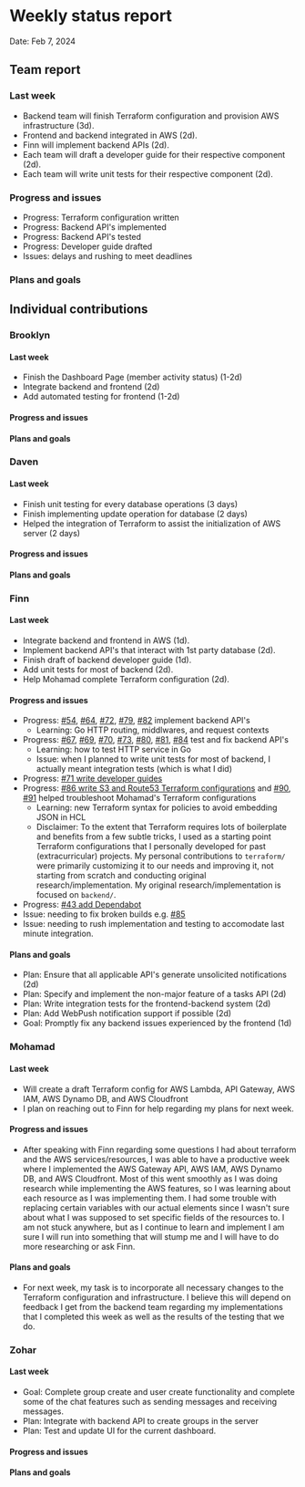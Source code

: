# Weekly status report

Date: Feb 7, 2024

## Team report

### Last week

- Backend team will finish Terraform configuration and provision AWS infrastructure (3d).
- Frontend and backend integrated in AWS (2d).
- Finn will implement backend APIs (2d).
- Each team will draft a developer guide for their respective component (2d).
- Each team will write unit tests for their respective component (2d).

### Progress and issues

- Progress: Terraform configuration written
- Progress: Backend API's implemented
- Progress: Backend API's tested
- Progress: Developer guide drafted
- Issues: delays and rushing to meet deadlines

<!--
What you did, what worked, what you learned, where you had trouble, and where you are stuck.
-->

### Plans and goals

<!--
Each bullet point should include a measurable task and a time estimate.

Break down tasks such that lowest level tasks are <3 days.

This is higher level and should indicate who is responsible for each task.

May include long-term goals.
-->

## Individual contributions

### Brooklyn

#### Last week

  - Finish the Dashboard Page (member activity status) (1-2d)
  - Integrate backend and frontend (2d)
  - Add automated testing for frontend (1-2d)

#### Progress and issues

<!--
What you did, what worked, what you learned, where you had trouble, and where you are stuck.
-->

#### Plans and goals

<!--
Each bullet point should include a measurable task and a time estimate.

Break down tasks such that lowest level tasks are <3 days.
-->

### Daven

#### Last week

- Finish unit testing for every database operations (3 days)
- Finish implementing update operation for database (2 days)
- Helped the integration of Terraform to assist the initialization of AWS server (2 days)

#### Progress and issues

<!--
What you did, what worked, what you learned, where you had trouble, and where you are stuck.
-->

#### Plans and goals

<!--
Each bullet point should include a measurable task and a time estimate.

Break down tasks such that lowest level tasks are <3 days.
-->

### Finn

#### Last week

- Integrate backend and frontend in AWS (1d).
- Implement backend API's that interact with 1st party database (2d).
- Finish draft of backend developer guide (1d).
- Add unit tests for most of backend (2d).
- Help Mohamad complete Terraform configuration (2d).

#### Progress and issues

- Progress: [#54](https://github.com/cse403-lemmeknow/lemmeknow/pull/54), [#64](https://github.com/cse403-lemmeknow/lemmeknow/pull/64), [#72](https://github.com/cse403-lemmeknow/lemmeknow/pull/72), [#79](https://github.com/cse403-lemmeknow/lemmeknow/pull/79), [#82](https://github.com/cse403-lemmeknow/lemmeknow/pull/82) implement backend API's
  - Learning: Go HTTP routing, middlwares, and request contexts
- Progress: [#67](https://github.com/cse403-lemmeknow/lemmeknow/pull/67), [#69](https://github.com/cse403-lemmeknow/lemmeknow/pull/69), [#70](https://github.com/cse403-lemmeknow/lemmeknow/pull/70), [#73](https://github.com/cse403-lemmeknow/lemmeknow/pull/73), [#80](https://github.com/cse403-lemmeknow/lemmeknow/pull/80), [#81](https://github.com/cse403-lemmeknow/lemmeknow/pull/81), [#84](https://github.com/cse403-lemmeknow/lemmeknow/pull/84) test and fix backend API's
  - Learning: how to test HTTP service in Go
  - Issue: when I planned to write unit tests for most of backend, I actually meant integration tests (which is what I did)
- Progress: [#71 write developer guides](https://github.com/cse403-lemmeknow/lemmeknow/pull/71)
- Progress: [#86 write S3 and Route53 Terraform configurations](https://github.com/cse403-lemmeknow/lemmeknow/pull/86) and [#90](https://github.com/cse403-lemmeknow/lemmeknow/pull/90), [#91](https://github.com/cse403-lemmeknow/lemmeknow/pull/91) helped troubleshoot Mohamad's Terraform configurations
  - Learning: new Terraform syntax for policies to avoid embedding JSON in HCL
  - Disclaimer: To the extent that Terraform requires lots of boilerplate and benefits from a few subtle tricks, I used as a starting point Terraform configurations that I personally developed for past (extracurricular) projects. My personal contributions to `terraform/` were primarily customizing it to our needs and improving it, not starting from scratch and conducting original research/implementation. My original research/implementation is focused on `backend/`.
- Progress: [#43 add Dependabot](https://github.com/cse403-lemmeknow/lemmeknow/pull/43)
- Issue: needing to fix broken builds e.g. [#85](https://github.com/cse403-lemmeknow/lemmeknow/pull/85)
- Issue: needing to rush implementation and testing to accomodate last minute integration.

#### Plans and goals

- Plan: Ensure that all applicable API's generate unsolicited notifications (2d)
- Plan: Specify and implement the non-major feature of a tasks API (2d)
- Plan: Write integration tests for the frontend-backend system (2d)
- Plan: Add WebPush notification support if possible (2d)
- Goal: Promptly fix any backend issues experienced by the frontend (1d)

### Mohamad

#### Last week

- Will create a draft Terraform config for AWS Lambda, API Gateway, AWS IAM, AWS Dynamo DB, and AWS Cloudfront
- I plan on reaching out to Finn for help regarding my plans for next week. 

#### Progress and issues

- After speaking with Finn regarding some questions I had about terraform and the AWS services/resources, I was able to have a productive week where I implemented the AWS Gateway API, AWS IAM, AWS Dynamo DB, and AWS Cloudfront. Most of this went smoothly as I was doing research while implementing the AWS features, so I was learning about each resource as I was implementing them. I had some trouble with replacing certain variables with our actual elements since I wasn't sure about what I was supposed to set specific fields of the resources to. I am not stuck anywhere, but as I continue to learn and implement I am sure I will run into something that will stump me and I will have to do more researching or ask Finn. 

#### Plans and goals

- For next week, my task is to incorporate all necessary changes to the Terraform configuration and infrastructure. I believe this will depend on feedback I get from the backend team regarding my implementations that I completed this week as well as the results of the testing that we do. 

### Zohar

#### Last week

- Goal: Complete group create and user create functionality and complete some of the
chat features such as sending messages and receiving messages.
- Plan: Integrate with backend API to create groups in the server
- Plan: Test and update UI for the current dashboard.

#### Progress and issues

<!--
What you did, what worked, what you learned, where you had trouble, and where you are stuck.
-->

#### Plans and goals

<!--
Each bullet point should include a measurable task and a time estimate.

Break down tasks such that lowest level tasks are <3 days.
-->